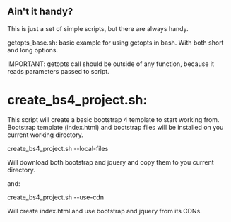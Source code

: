 Ain't it handy?
--------------

This is just a set of simple scripts, but there are always handy.

getopts_base.sh: basic example for using getopts in bash. With both short and long options.

   IMPORTANT: getopts call should be outside of any function, because it reads parameters
passed to script.


create_bs4_project.sh:
=====================

This script will create a basic bootstrap 4 template to start working from.
Bootstrap template (index.html) and bootstrap files will be installed on you current
working directory.

create_bs4_project.sh --local-files 

Will download both bootstrap and jquery and copy them to you current directory.

and:

create_bs4_project.sh --use-cdn

Will create index.html and use bootstrap and jquery from its CDNs.


